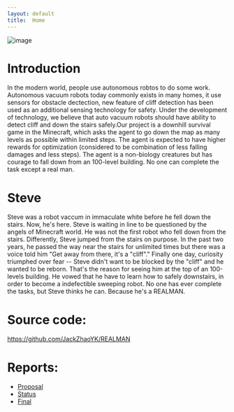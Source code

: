 ```yaml
---
layout: default
title:  Home
---
```


![image](在这里加一个大楼侧面的图片，宏伟一点的)

# Introduction 
In the modern world, people use autonomous robtos to do some work. Autonomous vacuum robots today commonly exists in many homes, it use sensors for obstacle dectection, new feature of cliff detection has been used as an additional sensing technology for safety. Under the development of technology, we believe that auto vacuum robots should have ability to detect cliff and down the stairs safely.Our project is a downhill survival game in the Minecraft, which asks the agent to go down the map as many levels as possible within limited steps. The agent is expected to have higher rewards for optimization (considered to be combination of less falling damages and less steps). The agent is a non-biology creatures but has courage to fall down from an 100-level building. No one can complete the task except a real man. 

# Steve
Steve was a robot vaccum in immaculate white before he fell down the stairs. 
Now, he's here. Steve is waiting in line to be questioned by the angels of Minecraft world. 
He was not the first robot who fell down from the stairs. Differently, Steve jumped from the stairs on purpose. In the past two years, he passed the way near the stairs for unlimited times but there was a voice told him "Get away from there, it's a "cliff"." Finally one day, curiosity triumphed over fear -- Steve didn't want to be blocked by the "cliff" and he wanted to be reborn. That's the reason for seeing him at the top of an 100-levels building. He vowed that he have to learn how to safely downstairs, in order to become a indefectible sweeping robot. 
No one has ever complete the tasks, but Steve thinks he can. Because he's a REALMAN.

# Source code: 
https://github.com/JackZhaoYK/REALMAN

# Reports:
- [Proposal](proposal.md)
- [Status](status.md)
- [Final](final.md)


